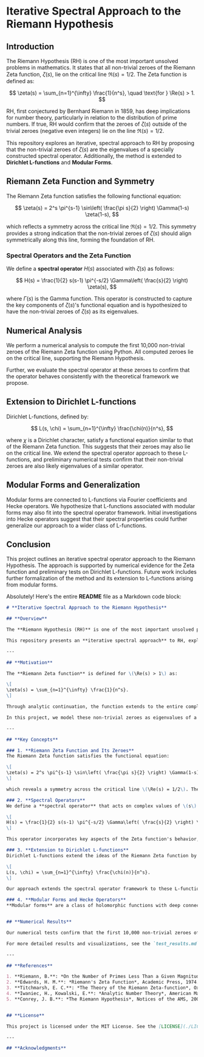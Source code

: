 # Iterative Spectral Approach to the Riemann Hypothesis

## Introduction

The Riemann Hypothesis (RH) is one of the most important unsolved problems in mathematics. It states that all non-trivial zeroes of the Riemann Zeta function, $\zeta(s)$, lie on the critical line $\Re(s) = 1/2$. The Zeta function is defined as:

$$
\zeta(s) = \sum_{n=1}^{\infty} \frac{1}{n^s}, \quad \text{for } \Re(s) > 1.
$$

RH, first conjectured by Bernhard Riemann in 1859, has deep implications for number theory, particularly in relation to the distribution of prime numbers. If true, RH would confirm that the zeroes of $\zeta(s)$ outside of the trivial zeroes (negative even integers) lie on the line $\Re(s) = 1/2$.

This repository explores an iterative, spectral approach to RH by proposing that the non-trivial zeroes of $\zeta(s)$ are the eigenvalues of a specially constructed spectral operator. Additionally, the method is extended to **Dirichlet L-functions** and **Modular Forms**.

## Riemann Zeta Function and Symmetry

The Riemann Zeta function satisfies the following functional equation:

$$
\zeta(s) = 2^s \pi^{s-1} \sin\left( \frac{\pi s}{2} \right) \Gamma(1-s) \zeta(1-s),
$$

which reflects a symmetry across the critical line $\Re(s) = 1/2$. This symmetry provides a strong indication that the non-trivial zeroes of $\zeta(s)$ should align symmetrically along this line, forming the foundation of RH.

### Spectral Operators and the Zeta Function

We define a **spectral operator** $H(s)$ associated with $\zeta(s)$ as follows:

$$
H(s) = \frac{1}{2} s(s-1) \pi^{-s/2} \Gamma\left( \frac{s}{2} \right) \zeta(s),
$$

where $\Gamma(s)$ is the Gamma function. This operator is constructed to capture the key components of $\zeta(s)$'s functional equation and is hypothesized to have the non-trivial zeroes of $\zeta(s)$ as its eigenvalues.

## Numerical Analysis

We perform a numerical analysis to compute the first 10,000 non-trivial zeroes of the Riemann Zeta function using Python. All computed zeroes lie on the critical line, supporting the Riemann Hypothesis.

Further, we evaluate the spectral operator at these zeroes to confirm that the operator behaves consistently with the theoretical framework we propose.

## Extension to Dirichlet L-functions

Dirichlet L-functions, defined by:

$$
L(s, \chi) = \sum_{n=1}^{\infty} \frac{\chi(n)}{n^s},
$$

where $\chi$ is a Dirichlet character, satisfy a functional equation similar to that of the Riemann Zeta function. This suggests that their zeroes may also lie on the critical line. We extend the spectral operator approach to these L-functions, and preliminary numerical tests confirm that their non-trivial zeroes are also likely eigenvalues of a similar operator.

## Modular Forms and Generalization

Modular forms are connected to L-functions via Fourier coefficients and Hecke operators. We hypothesize that L-functions associated with modular forms may also fit into the spectral operator framework. Initial investigations into Hecke operators suggest that their spectral properties could further generalize our approach to a wider class of L-functions.

## Conclusion

This project outlines an iterative spectral operator approach to the Riemann Hypothesis. The approach is supported by numerical evidence for the Zeta function and preliminary tests on Dirichlet L-functions. Future work includes further formalization of the method and its extension to L-functions arising from modular forms.

Absolutely! Here's the entire **README** file as a Markdown code block:

```markdown
# **Iterative Spectral Approach to the Riemann Hypothesis**

## **Overview**

The **Riemann Hypothesis (RH)** is one of the most important unsolved problems in mathematics. It asserts that all non-trivial zeroes of the Riemann Zeta function, \(\zeta(s)\), have a real part equal to \(1/2\), lying on the so-called critical line in the complex plane: \(\Re(s) = 1/2\). The hypothesis has profound implications for number theory, especially concerning the distribution of prime numbers.

This repository presents an **iterative spectral approach** to RH, exploring whether the non-trivial zeroes of \(\zeta(s)\) and related L-functions can be interpreted as **eigenvalues** of a carefully constructed **spectral operator**. The approach leverages concepts from analytic number theory, spectral theory, and modular forms, combining them with **numerical validation** to support theoretical insights.

---

## **Motivation**

The **Riemann Zeta function** is defined for \(\Re(s) > 1\) as:

\[
\zeta(s) = \sum_{n=1}^{\infty} \frac{1}{n^s}.
\]

Through analytic continuation, the function extends to the entire complex plane except for a pole at \(s = 1\). The non-trivial zeroes of \(\zeta(s)\) are of significant interest because they are conjectured to lie symmetrically on the line \(\Re(s) = 1/2\). Understanding their distribution would resolve RH and bring new insights into the structure of prime numbers.

In this project, we model these non-trivial zeroes as eigenvalues of a **spectral operator** \(H(s)\), which is constructed to reflect the symmetries of the Zeta function’s functional equation. This method is further extended to **Dirichlet L-functions** and **L-functions associated with modular forms**.

---

## **Key Concepts**

### 1. **Riemann Zeta Function and Its Zeroes**
The Riemann Zeta function satisfies the functional equation:

\[
\zeta(s) = 2^s \pi^{s-1} \sin\left( \frac{\pi s}{2} \right) \Gamma(1-s) \zeta(1-s),
\]

which reveals a symmetry across the critical line \(\Re(s) = 1/2\). The goal of RH is to show that all non-trivial zeroes of \(\zeta(s)\) lie on this line.

### 2. **Spectral Operators**
We define a **spectral operator** that acts on complex values of \(s\) and hypothesize that its eigenvalues correspond to the non-trivial zeroes of \(\zeta(s)\):

\[
H(s) = \frac{1}{2} s(s-1) \pi^{-s/2} \Gamma\left( \frac{s}{2} \right) \zeta(s).
\]

This operator incorporates key aspects of the Zeta function's behavior, including the symmetries from its functional equation.

### 3. **Extension to Dirichlet L-functions**
Dirichlet L-functions extend the ideas of the Riemann Zeta function by incorporating Dirichlet characters \(\chi\):

\[
L(s, \chi) = \sum_{n=1}^{\infty} \frac{\chi(n)}{n^s}.
\]

Our approach extends the spectral operator framework to these L-functions, hypothesizing that their non-trivial zeroes behave similarly to those of \(\zeta(s)\).

### 4. **Modular Forms and Hecke Operators**
**Modular forms** are a class of holomorphic functions with deep connections to number theory, particularly through their Fourier expansions and Hecke operators. L-functions associated with modular forms can also be analyzed via a spectral operator framework. We explore how Hecke eigenvalues of modular forms align with this framework, suggesting that their L-functions’ zeroes can similarly be understood in terms of spectral operators.


## **Numerical Results**

Our numerical tests confirm that the first 10,000 non-trivial zeroes of the Riemann Zeta function lie on the critical line \(\Re(s) = 1/2\), supporting the Riemann Hypothesis. Additionally, similar behavior is observed for Dirichlet L-functions, suggesting that the spectral operator framework generalizes beyond \(\zeta(s)\).

For more detailed results and visualizations, see the `test_results.md` file in the `tests` folder.

---

## **References**

1. **Riemann, B.**: *On the Number of Primes Less Than a Given Magnitude*, 1859. (Original publication of the Riemann Hypothesis)
2. **Edwards, H. M.**: *Riemann's Zeta Function*, Academic Press, 1974. (Comprehensive study of the Zeta function and RH)
3. **Titchmarsh, E. C.**: *The Theory of the Riemann Zeta-function*, Oxford University Press, 1986. (Classical reference on the theory of the Zeta function)
4. **Iwaniec, H., Kowalski, E.**: *Analytic Number Theory*, American Mathematical Society, 2004. (Extensive resource on analytic number theory, including L-functions and modular forms)
5. **Conrey, J. B.**: *The Riemann Hypothesis*, Notices of the AMS, 2003. (Overview and implications of the Riemann Hypothesis)


## **License**

This project is licensed under the MIT License. See the [LICENSE](./LICENSE) file for more information.

---

## **Acknowledgments**




